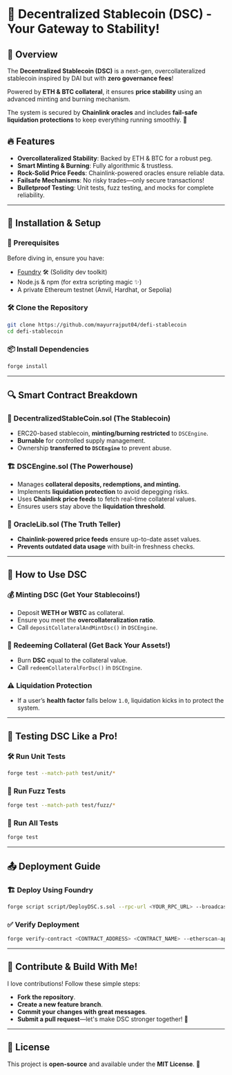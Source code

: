 # 🚀 Decentralized Stablecoin (DSC) - Your Gateway to Stability!

## 🌟 Overview

The **Decentralized Stablecoin (DSC)** is a next-gen, overcollateralized stablecoin inspired by DAI but with **zero governance fees**! 

Powered by **ETH & BTC collateral**, it ensures **price stability** using an advanced minting and burning mechanism. 

The system is secured by **Chainlink oracles** and includes **fail-safe liquidation protections** to keep everything running smoothly. 💪

## 🔥 Features

- **Overcollateralized Stability**: Backed by ETH & BTC for a robust peg.
- **Smart Minting & Burning**: Fully algorithmic & trustless.
- **Rock-Solid Price Feeds**: Chainlink-powered oracles ensure reliable data.
- **Failsafe Mechanisms**: No risky trades—only secure transactions!
- **Bulletproof Testing**: Unit tests, fuzz testing, and mocks for complete reliability.

---

## 🚀 Installation & Setup

### 📌 Prerequisites

Before diving in, ensure you have:

- [Foundry](https://github.com/foundry-rs/foundry) 🛠️ (Solidity dev toolkit)
- Node.js & npm (for extra scripting magic ✨)
- A private Ethereum testnet (Anvil, Hardhat, or Sepolia)

### 🛠️ Clone the Repository

```bash
git clone https://github.com/mayurrajput04/defi-stablecoin
cd defi-stablecoin
```

### 📦 Install Dependencies

```bash
forge install
```

---

## 🔍 Smart Contract Breakdown

### 🎯 **DecentralizedStableCoin.sol** (The Stablecoin)

- ERC20-based stablecoin, **minting/burning restricted** to `DSCEngine`.
- **Burnable** for controlled supply management.
- Ownership **transferred to `DSCEngine`** to prevent abuse.

### 🏗️ **DSCEngine.sol** (The Powerhouse)

- Manages **collateral deposits, redemptions, and minting.**
- Implements **liquidation protection** to avoid depegging risks.
- Uses **Chainlink price feeds** to fetch real-time collateral values.
- Ensures users stay above the **liquidation threshold**.

### 📡 **OracleLib.sol** (The Truth Teller)

- **Chainlink-powered price feeds** ensure up-to-date asset values.
- **Prevents outdated data usage** with built-in freshness checks.

---

## 🏦 How to Use DSC

### 💰 **Minting DSC** (Get Your Stablecoins!)

- Deposit **WETH or WBTC** as collateral.
- Ensure you meet the **overcollateralization ratio**.
- Call `depositCollateralAndMintDsc()` in `DSCEngine`.

### 🔄 **Redeeming Collateral** (Get Back Your Assets!)

- Burn **DSC** equal to the collateral value.
- Call `redeemCollateralForDsc()` in `DSCEngine`.

### ⚠️ **Liquidation Protection**

- If a user’s **health factor** falls below `1.0`, liquidation kicks in to protect the system.

---

## 🧪 Testing DSC Like a Pro!

### 🛠️ **Run Unit Tests**

```bash
forge test --match-path test/unit/*
```

### 🔀 **Run Fuzz Tests**

```bash
forge test --match-path test/fuzz/*
```

### 🚀 **Run All Tests**

```bash
forge test
```

---

## 📤 Deployment Guide

### 🏗️ **Deploy Using Foundry**

```bash
forge script script/DeployDSC.s.sol --rpc-url <YOUR_RPC_URL> --broadcast
```

### ✅ **Verify Deployment**

```bash
forge verify-contract <CONTRACT_ADDRESS> <CONTRACT_NAME> --etherscan-api-key <YOUR_KEY>
```

---

## 🤝 Contribute & Build With Me!

I love contributions! Follow these simple steps:

- **Fork the repository**.
- **Create a new feature branch**.
- **Commit your changes with great messages**.
- **Submit a pull request**—let's make DSC stronger together! 💪

---

## 📜 License

This project is **open-source** and available under the **MIT License**. 🎉

